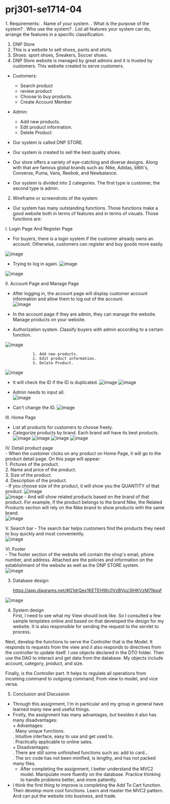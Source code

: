 
# prj301-se1714-04

﻿1. Requirements:
. Name of your system. 
. What is the purpose of the system? 
. Who use the system? 
. List all features your system can do, arrange the features in a specific classification.




1. DNP Store
2. This is a website to sell shoes, pants and shirts.
3. Shoes: sport shoes, Sneakers, Soccer shoes.
4. DNP Store website is managed by great admins and it is trusted by customers. This website created to serve customers.

- Customers:
  + Search product
  + review product
  + Choose to buy products.
  + Create Account Member



- Admin:
  + Add new products.
  + Edit product information.
  + Delete Product




- Our system is called DNP STORE.
- Our system is created to sell the best quality shoes.
- Our store offers a variety of eye-catching and diverse designs. Along with that are famous global brands such as: Nike, Adidas, bBiti's, Converse, Puma, Vans, Reebok, and Newbalance.
- Our system is divided into 2 categories. The first type is customer, the second type is admin.



2.  Wireframe or screenshots of the system:

   - Our system has many outstanding functions. Those functions make a good website both in terms of features and in terms of visuals. Those functions are:
    

  I.     Login Page And Register Page
  - For buyers, there is a login system if the customer already owns an account. Otherwise, customers can register and buy goods more easily.   

    
![image](https://github.com/dunghuynh-teaching/prj301-se1714-04/assets/115721133/1fd190fe-4c30-4168-a45c-a64b7529e6ae)  
  - Trying to log in again.
![image](https://github.com/dunghuynh-teaching/prj301-se1714-04/assets/115721133/280e4344-b375-43b9-94a5-c38d8d2a1101)  

![image](https://github.com/dunghuynh-teaching/prj301-se1714-04/assets/115721133/a5d6b643-205c-41ff-9d8c-d0138ec0aac5)  
  
  
  II.     Account Page and Manage Page
  - After logging in, the account page will display customer account information and allow them to log out of the account.  
![image](https://github.com/dunghuynh-teaching/prj301-se1714-04/assets/115721133/308bb7c7-352f-458a-be27-310de6f20cec)


  - In the account page if they are admin, they can manage the website. Manage products on your website.
  - Authorization system. Classify buyers with admin according to a certain function. 

![image](https://github.com/dunghuynh-teaching/prj301-se1714-04/assets/115721133/ded17042-d495-4acd-a669-c76e7164356f)  

                1. Add new products.  
                2. Edit product information.  
                3. Delete Product.  
![image](https://github.com/dunghuynh-teaching/prj301-se1714-04/assets/115721133/48968880-550c-4978-bc14-c05b7c1c036b)  
  - It will check the ID if the ID is duplicated.
![image](https://github.com/dunghuynh-teaching/prj301-se1714-04/assets/115721133/8220d350-5d6b-41d4-8a27-1289992986f1)
![image](https://github.com/dunghuynh-teaching/prj301-se1714-04/assets/115721133/5d9e73fb-e24a-4fc8-ba6a-76a2d05e4404)  

  - Admin needs to input all.  
 ![image](https://github.com/dunghuynh-teaching/prj301-se1714-04/assets/115721133/66481f1c-38cc-46ae-9cde-98ceb0d10924)  
  - Can't change the ID.
![image](https://github.com/dunghuynh-teaching/prj301-se1714-04/assets/115721133/3df8939b-c533-4e67-927e-15df776a7565)  







III.       Home Page
  - List all products for customers to choose freely.  
  - Categorize products by brand. Each brand will have its best products.  
![image](https://github.com/dunghuynh-teaching/prj301-se1714-04/assets/115721133/cd1ee138-6020-409b-866b-20af101f7ba8)
![image](https://github.com/dunghuynh-teaching/prj301-se1714-04/assets/115721133/876fda36-2551-4afe-a34d-28cd8bab0809)
![image](https://github.com/dunghuynh-teaching/prj301-se1714-04/assets/115721133/01b4769e-22ab-4c77-800e-b89369cc158b)
![image](https://github.com/dunghuynh-teaching/prj301-se1714-04/assets/115721133/d95f1773-7971-442f-b11d-f0b25b720017)  



IV.    Detail product page  
    - When the customer clicks on any product on Home Page, it will go to the product detail page. On this page will appear:  
               1. Pictures of the product.  
               2. Name and price of the product.  
               3. Size of the product.  
               4. Description of the product.  
    - If you choose size of the product, it will show you the QUANTITY of that product.
               ![image](https://github.com/dunghuynh-teaching/prj301-se1714-04/assets/115721133/37b4fa5b-b94e-4f46-88c5-d97b81888aa3)  
![image](https://github.com/dunghuynh-teaching/prj301-se1714-04/assets/115721133/e79443bd-e666-4d96-a172-22902ebb092b)
    - And will show related products based on the brand of that product. For example, if the product belongs to the brand Nike, the Related Products section will rely on the Nike brand to show products with the same brand.  
    ![image](https://github.com/dunghuynh-teaching/prj301-se1714-04/assets/115721133/d7278025-4ec1-4922-a132-4811ae54ad9e)

 

V.     Search bar
    - The search bar helps customers find the products they need to buy quickly and most conveniently.  
![image](https://github.com/dunghuynh-teaching/prj301-se1714-04/assets/115721133/6faf2480-55be-4fba-8b2c-7e174ef29114)  


VI.  Footer  
    - The footer section of the website will contain the shop's email, phone number, and address. Attached are the policies and information on the establishment of the website as well as the DNP STORE system.  
![image](https://github.com/dunghuynh-teaching/prj301-se1714-04/assets/115721133/ca66f39b-2e54-4424-a0a0-aa6fc395825d)





3. Database design:

   https://app.diagrams.net/#G1drQes1KETEHWc0VzBVpz3lHKVzM7Nqqf

![image](https://github.com/dunghuynh-teaching/prj301-se1714-04/assets/115721133/00275133-3f79-4e32-b697-96bdd9ca987f)

4. System design  
First, I need to see what my View should look like. So I consulted a few sample templates online and based on that developed the design for my website. It is also responsible for sending the request to the servlet to process.

Next, develop the functions to serve the Controller that is the Model. It responds to requests from the view and it also responds to directives from the controller to update itself. I use objects declared in the DTO folder. Then use the DAO to interact and get data from the database. My objects include account, category, product, and size.

Finally, is the Controller part. It helps to regulate all operations from incoming command to outgoing command, From view to model, and vice versa.

5. Conclusion and Discussion
- Through this assignment, I'm in particular and my group in general have learned many new and useful things.  
- Firstly, the assignment has many advantages, but besides it also has many disadvantages:  
       + Advantages:  
          . Many unique functions.  
          . Intuitive interface, easy to use and get used to.  
          . Practically applicable to online sales.  
       + Disadvantages:  
          . There are still some unfinished functions such as: add to card...  
          . The src code has not been minified, is lengthy, and has not packed many files.  
  - After completing the assignment, I better understand the MVC2 model. Manipulate more fluently on the database. Practice thinking to handle problems better, and more patiently.  
- I think the first thing to improve is completing the Add To Cart function. Then develop more cool functions. Learn and master the MVC2 pattern. And can put the website into business, and trade.  


